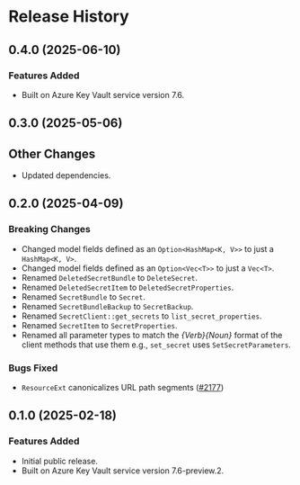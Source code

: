 # Release History

## 0.4.0 (2025-06-10)

### Features Added

- Built on Azure Key Vault service version 7.6.

## 0.3.0 (2025-05-06)

## Other Changes

- Updated dependencies.

## 0.2.0 (2025-04-09)

### Breaking Changes

- Changed model fields defined as an `Option<HashMap<K, V>>` to just a `HashMap<K, V>`.
- Changed model fields defined as an `Option<Vec<T>>` to just a `Vec<T>`.
- Renamed `DeletedSecretBundle` to `DeleteSecret`.
- Renamed `DeletedSecretItem` to `DeletedSecretProperties`.
- Renamed `SecretBundle` to `Secret`.
- Renamed `SecretBundleBackup` to `SecretBackup`.
- Renamed `SecretClient::get_secrets` to `list_secret_properties`.
- Renamed `SecretItem` to `SecretProperties`.
- Renamed all parameter types to match the *{Verb}{Noun}* format of the client methods that use them e.g., `set_secret` uses `SetSecretParameters`.

### Bugs Fixed

- `ResourceExt` canonicalizes URL path segments ([#2177](https://github.com/Azure/azure-sdk-for-rust/issues/2177))

## 0.1.0 (2025-02-18)

### Features Added

- Initial public release.
- Built on Azure Key Vault service version 7.6-preview.2.
